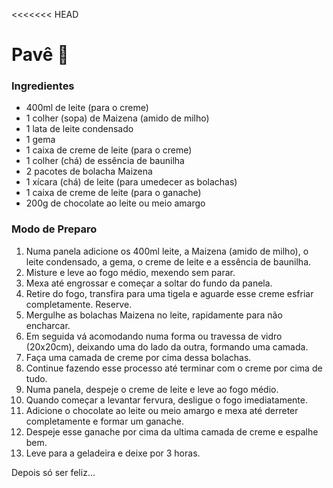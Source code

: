 <<<<<<< HEAD
# Pavê 🍮

### Ingredientes

- 400ml de leite (para o creme)
- 1 colher (sopa) de Maizena (amido de milho)
- 1 lata de leite condensado
- 1 gema
- 1 caixa de creme de leite (para o creme)
- 1 colher (chá) de essência de baunilha
- 2 pacotes de bolacha Maizena
- 1 xícara (chá) de leite (para umedecer as bolachas)
- 1 caixa de creme de leite (para o ganache)
- 200g de chocolate ao leite ou meio amargo



### Modo de Preparo

1. Numa panela adicione os 400ml leite, a Maizena (amido de milho), o leite condensado, a gema, o creme de leite e a essência de baunilha.
2. Misture e leve ao fogo médio, mexendo sem parar.
3. Mexa até engrossar e começar a soltar do fundo da panela.
4. Retire do fogo, transfira para uma tigela e aguarde esse creme esfriar completamente. Reserve.
5. Mergulhe as bolachas Maizena no leite, rapidamente para não encharcar.
6. Em seguida vá acomodando numa forma ou travessa de vidro (20x20cm), deixando uma do lado da outra, formando uma camada.
7. Faça uma camada de creme por cima dessa bolachas.
8. Continue fazendo esse processo até terminar com o creme por cima de tudo.
9. Numa panela, despeje o creme de leite e leve ao fogo médio.
10. Quando começar a levantar fervura, desligue o fogo imediatamente.
11. Adicione o chocolate ao leite ou meio amargo e mexa até derreter completamente e formar um ganache.
12. Despeje esse ganache por cima da ultima camada de creme e espalhe bem.
13. Leve para a geladeira e deixe por 3 horas.

Depois só ser feliz...
